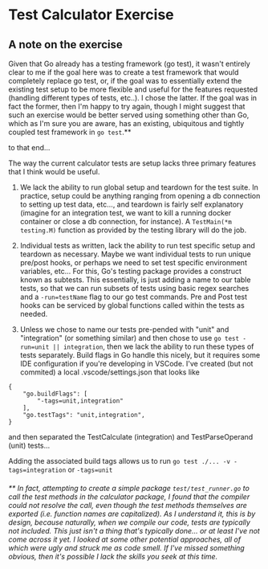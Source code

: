 # Test Calculator Exercise

## A note on the exercise

Given that Go already has a testing framework (go test), it wasn't entirely clear to me if the goal here was to create a test framework that would completely replace go test, or, if the goal was to essentially extend the existing test setup to be more flexible and useful for the features requested (handling different types of tests, etc..).  I chose the latter.  If the goal was in fact the former, then I'm happy to try again, though I might suggest that such an exercise would be better served using something other than Go, which as I'm sure you are aware, has an existing, ubiquitous and tightly coupled test framework in `go test`.**

to that end...

The way the current calculator tests are setup lacks three primary features that I think would be useful.

1. We lack the ability to run global setup and teardown for the test suite.  In practice, setup could be anything ranging from opening a db connection to setting up test data, etc..., and teardown is fairly self explanatory (imagine for an integration test, we want to kill a running docker container or close a db connection, for instance).  A `TestMain(*m testing.M)` function as provided by the testing library will do the job.

2.  Individual tests as written, lack the ability to run test specific setup and teardown as necessary.  Maybe we want individual tests to run unique pre/post hooks, or perhaps we need to set test specific environment variables, etc...  For this, Go's testing package provides a construct known as subtests.  This essentially, is just adding a name to our table tests, so that we can run subsets of tests using basic regex searches and a `-run=testName` flag to our go test commands.  Pre and Post test hooks can be serviced by global functions called within the tests as needed.

3.  Unless we chose to name our tests pre-pended with "unit" and "integration" (or something similar) and then chose to use `go test -run=unit || integration`, then we lack the ability to run these types of tests separately.  Build flags in Go handle this nicely, but it requires some IDE configuration if you're developing in VSCode.  I've created (but not commited) a local .vscode/settings.json that looks like

````
{
    "go.buildFlags": [
        "-tags=unit,integration"
    ],
    "go.testTags": "unit,integration",
}
````
  and then separated the TestCalculate (integration) and TestParseOperand (unit) tests...

  Adding the associated build tags allows us to run `go test ./... -v -tags=integration`  or `-tags=unit`

###### ** In fact, attempting to create a simple package `test/test_runner.go` to call the test methods in the calculator package, I found that the compiler could not resolve the call, even though the test methods themselves are exported (i.e. function names are capitalized).  As I understand it, this is by design, because naturally, when we compile our code, tests are typically not included. This just isn't a thing that's typically done... or at least I've not come across it yet.  I looked at some other potential approaches, all of which were ugly and struck me as code smell.  If I've missed something obvious, then it's possible I lack the skills you seek at this time.

